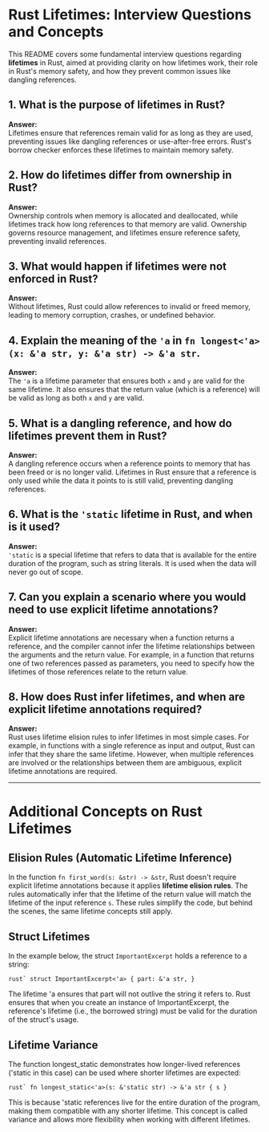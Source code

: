 # Rust Lifetimes: Interview Questions and Concepts

This README covers some fundamental interview questions regarding **lifetimes** in Rust, aimed at providing clarity on how lifetimes work, their role in Rust's memory safety, and how they prevent common issues like dangling references.

## 1. What is the purpose of lifetimes in Rust?
**Answer:**  
Lifetimes ensure that references remain valid for as long as they are used, preventing issues like dangling references or use-after-free errors. Rust's borrow checker enforces these lifetimes to maintain memory safety.

## 2. How do lifetimes differ from ownership in Rust?
**Answer:**  
Ownership controls when memory is allocated and deallocated, while lifetimes track how long references to that memory are valid. Ownership governs resource management, and lifetimes ensure reference safety, preventing invalid references.

## 3. What would happen if lifetimes were not enforced in Rust?
**Answer:**  
Without lifetimes, Rust could allow references to invalid or freed memory, leading to memory corruption, crashes, or undefined behavior.

## 4. Explain the meaning of the `'a` in `fn longest<'a>(x: &'a str, y: &'a str) -> &'a str`.
**Answer:**  
The `'a` is a lifetime parameter that ensures both `x` and `y` are valid for the same lifetime. It also ensures that the return value (which is a reference) will be valid as long as both `x` and `y` are valid.

## 5. What is a dangling reference, and how do lifetimes prevent them in Rust?
**Answer:**  
A dangling reference occurs when a reference points to memory that has been freed or is no longer valid. Lifetimes in Rust ensure that a reference is only used while the data it points to is still valid, preventing dangling references.

## 6. What is the `'static` lifetime in Rust, and when is it used?
**Answer:**  
`'static` is a special lifetime that refers to data that is available for the entire duration of the program, such as string literals. It is used when the data will never go out of scope.

## 7. Can you explain a scenario where you would need to use explicit lifetime annotations?
**Answer:**  
Explicit lifetime annotations are necessary when a function returns a reference, and the compiler cannot infer the lifetime relationships between the arguments and the return value. For example, in a function that returns one of two references passed as parameters, you need to specify how the lifetimes of those references relate to the return value.

## 8. How does Rust infer lifetimes, and when are explicit lifetime annotations required?
**Answer:**  
Rust uses lifetime elision rules to infer lifetimes in most simple cases. For example, in functions with a single reference as input and output, Rust can infer that they share the same lifetime. However, when multiple references are involved or the relationships between them are ambiguous, explicit lifetime annotations are required.

---

# Additional Concepts on Rust Lifetimes

## Elision Rules (Automatic Lifetime Inference)

In the function `fn first_word(s: &str) -> &str`, Rust doesn't require explicit lifetime annotations because it applies **lifetime elision rules**. The rules automatically infer that the lifetime of the return value will match the lifetime of the input reference `s`. These rules simplify the code, but behind the scenes, the same lifetime concepts still apply.

## Struct Lifetimes

In the example below, the struct `ImportantExcerpt` holds a reference to a string:

```rust`
struct ImportantExcerpt<'a> {
    part: &'a str,
}```

The lifetime 'a ensures that part will not outlive the string it refers to. Rust ensures that when you create an instance of ImportantExcerpt, the reference's lifetime (i.e., the borrowed string) must be valid for the duration of the struct's usage.

## Lifetime Variance

The function longest_static demonstrates how longer-lived references ('static in this case) can be used where shorter lifetimes are expected:

```rust`
fn longest_static<'a>(s: &'static str) -> &'a str {
    s
}```

This is because 'static references live for the entire duration of the program, making them compatible with any shorter lifetime. This concept is called variance and allows more flexibility when working with different lifetimes.

